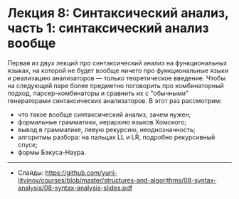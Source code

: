 # Лекция 8: Синтаксический анализ, часть 1: синтаксический анализ вообще

Первая из двух лекций про синтаксический анализ на функциональных языках, на которой не будет вообще ничего про функциональные языки и реализацию анализаторов — только теоретическое введение. Чтобы на следующей паре более предметно поговорить про комбинаторный подход, парсер-комбинаторы и сравнить их с "обычными" генераторами синтаксических анализаторов. В этот раз рассмотрим:

- что такое вообще синтаксический анализ, зачем нужен;
- формальные грамматики, иерархию языков Хомского;
- вывод в грамматике, левую рекурсию, неоднозначность;
- алгоритмы разбора: на пальцах LL и LR, подробно рекурсивный спуск;
- формы Бэкуса-Наура.

---

- Слайды: https://github.com/yurii-litvinov/courses/blob/master/structures-and-algorithms/08-syntax-analysis/08-syntax-analysis-slides.pdf